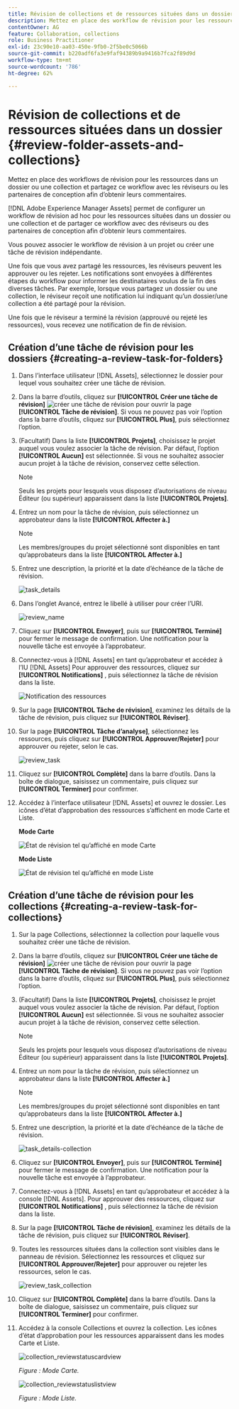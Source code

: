 ```yaml
---
title: Révision de collections et de ressources situées dans un dossier
description: Mettez en place des workflow de révision pour les ressources dans un dossier ou une collection et partagez ce processus avec les réviseurs ou les partenaires de conception afin d’obtenir leurs commentaires.
contentOwner: AG
feature: Collaboration, collections
role: Business Practitioner
exl-id: 23c90e10-aa03-450e-9fb0-2f5be0c5066b
source-git-commit: b220adf6fa3e9faf94389b9a9416b7fca2f89d9d
workflow-type: tm+mt
source-wordcount: '786'
ht-degree: 62%

---
```


# Révision de collections et de ressources situées dans un dossier {#review-folder-assets-and-collections}

Mettez en place des workflows de révision pour les ressources dans un dossier ou une collection et partagez ce workflow avec les réviseurs ou les partenaires de conception afin d’obtenir leurs commentaires.

[!DNL Adobe Experience Manager Assets] permet de configurer un workflow de révision ad hoc pour les ressources situées dans un dossier ou une collection et de partager ce workflow avec des réviseurs ou des partenaires de conception afin d’obtenir leurs commentaires.

Vous pouvez associer le workflow de révision à un projet ou créer une tâche de révision indépendante.

Une fois que vous avez partagé les ressources, les réviseurs peuvent les approuver ou les rejeter. Les notifications sont envoyées à différentes étapes du workflow pour informer les destinataires voulus de la fin des diverses tâches. Par exemple, lorsque vous partagez un dossier ou une collection, le réviseur reçoit une notification lui indiquant qu’un dossier/une collection a été partagé pour la révision.

Une fois que le réviseur a terminé la révision (approuvé ou rejeté les ressources), vous recevez une notification de fin de révision.

## Création d’une tâche de révision pour les dossiers {#creating-a-review-task-for-folders}

1. Dans l’interface utilisateur [!DNL Assets], sélectionnez le dossier pour lequel vous souhaitez créer une tâche de révision.
1. Dans la barre d’outils, cliquez sur **[!UICONTROL Créer une tâche de révision]** ![créer une tâche de révision](assets/do-not-localize/create-review-task.png) pour ouvrir la page **[!UICONTROL Tâche de révision]**. Si vous ne pouvez pas voir l’option dans la barre d’outils, cliquez sur **[!UICONTROL Plus]**, puis sélectionnez l’option.

1. (Facultatif) Dans la liste **[!UICONTROL Projets]**, choisissez le projet auquel vous voulez associer la tâche de révision. Par défaut, l’option **[!UICONTROL Aucun]** est sélectionnée. Si vous ne souhaitez associer aucun projet à la tâche de révision, conservez cette sélection.

   >[!NOTE]
   >
   >Seuls les projets pour lesquels vous disposez d’autorisations de niveau Éditeur (ou supérieur) apparaissent dans la liste **[!UICONTROL Projets]**.

1. Entrez un nom pour la tâche de révision, puis sélectionnez un approbateur dans la liste **[!UICONTROL Affecter à.]**

   >[!NOTE]
   >
   >Les membres/groupes du projet sélectionné sont disponibles en tant qu’approbateurs dans la liste **[!UICONTROL Affecter à.]**

1. Entrez une description, la priorité et la date d’échéance de la tâche de révision.

   ![task_details](assets/task_details.png)

1. Dans l’onglet Avancé, entrez le libellé à utiliser pour créer l’URI.

   ![review_name](assets/review_name.png)

1. Cliquez sur **[!UICONTROL Envoyer]**, puis sur **[!UICONTROL Terminé]** pour fermer le message de confirmation. Une notification pour la nouvelle tâche est envoyée à l’approbateur.
1. Connectez-vous à [!DNL Assets] en tant qu’approbateur et accédez à l’IU [!DNL Assets] Pour approuver des ressources, cliquez sur **[!UICONTROL Notifications]** , puis sélectionnez la tâche de révision dans la liste.

   ![Notification des ressources](assets/aemAssetsNotification.png)

1. Sur la page **[!UICONTROL Tâche de révision]**, examinez les détails de la tâche de révision, puis cliquez sur **[!UICONTROL Réviser]**.
1. Sur la page **[!UICONTROL Tâche d’analyse]**, sélectionnez les ressources, puis cliquez sur **[!UICONTROL Approuver/Rejeter]** pour approuver ou rejeter, selon le cas.

   ![review_task](assets/review_task.png)

1. Cliquez sur **[!UICONTROL Complète]** dans la barre d’outils. Dans la boîte de dialogue, saisissez un commentaire, puis cliquez sur **[!UICONTROL Terminer]** pour confirmer.
1. Accédez à l’interface utilisateur [!DNL Assets] et ouvrez le dossier. Les icônes d’état d’approbation des ressources s’affichent en mode Carte et Liste.

   **Mode Carte**

   ![État de révision tel qu’affiché en mode Carte](assets/chlimage_1-404.png)

   **Mode Liste**

   ![État de révision tel qu’affiché en mode Liste](assets/review_status_listview.png)

## Création d’une tâche de révision pour les collections {#creating-a-review-task-for-collections}

1. Sur la page Collections, sélectionnez la collection pour laquelle vous souhaitez créer une tâche de révision.
1. Dans la barre d’outils, cliquez sur **[!UICONTROL Créer une tâche de révision]** ![créer une tâche de révision](assets/do-not-localize/create-review-task.png) pour ouvrir la page **[!UICONTROL Tâche de révision]**. Si vous ne pouvez pas voir l’option dans la barre d’outils, cliquez sur **[!UICONTROL Plus]**, puis sélectionnez l’option.

1. (Facultatif) Dans la liste **[!UICONTROL Projets]**, choisissez le projet auquel vous voulez associer la tâche de révision. Par défaut, l’option **[!UICONTROL Aucun]** est sélectionnée. Si vous ne souhaitez associer aucun projet à la tâche de révision, conservez cette sélection.

   >[!NOTE]
   >
   >Seuls les projets pour lesquels vous disposez d’autorisations de niveau Éditeur (ou supérieur) apparaissent dans la liste **[!UICONTROL Projets]**.

1. Entrez un nom pour la tâche de révision, puis sélectionnez un approbateur dans la liste **[!UICONTROL Affecter à.]**

   >[!NOTE]
   >
   >Les membres/groupes du projet sélectionné sont disponibles en tant qu’approbateurs dans la liste **[!UICONTROL Affecter à.]**

1. Entrez une description, la priorité et la date d’échéance de la tâche de révision.

   ![task_details-collection](assets/task_details-collection.png)

1. Cliquez sur **[!UICONTROL Envoyer]**, puis sur **[!UICONTROL Terminé]** pour fermer le message de confirmation. Une notification pour la nouvelle tâche est envoyée à l’approbateur.
1. Connectez-vous à [!DNL Assets] en tant qu’approbateur et accédez à la console [!DNL Assets]. Pour approuver des ressources, cliquez sur **[!UICONTROL Notifications]** , puis sélectionnez la tâche de révision dans la liste.
1. Sur la page **[!UICONTROL Tâche de révision]**, examinez les détails de la tâche de révision, puis cliquez sur **[!UICONTROL Réviser]**.
1. Toutes les ressources situées dans la collection sont visibles dans le panneau de révision. Sélectionnez les ressources et cliquez sur **[!UICONTROL Approuver/Rejeter]** pour approuver ou rejeter les ressources, selon le cas.

   ![review_task_collection](assets/review_task_collection.png)

1. Cliquez sur **[!UICONTROL Complète]** dans la barre d’outils. Dans la boîte de dialogue, saisissez un commentaire, puis cliquez sur **[!UICONTROL Terminer]** pour confirmer.
1. Accédez à la console Collections et ouvrez la collection. Les icônes d’état d’approbation pour les ressources apparaissent dans les modes Carte et Liste.

   ![collection_reviewstatuscardview](assets/collection_reviewstatuscardview.png)

   *Figure : Mode Carte.*

   ![collection_reviewstatuslistview](assets/collection_reviewstatuslistview.png)

   *Figure : Mode Liste.*
